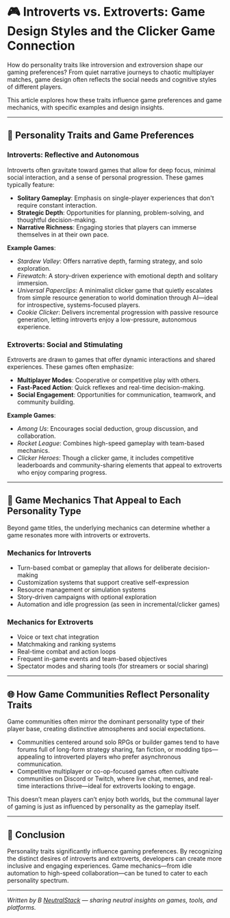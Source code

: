 # 🎮 Introverts vs. Extroverts: Game Design Styles and the Clicker Game Connection

How do personality traits like introversion and extroversion shape our gaming preferences? From quiet narrative journeys to chaotic multiplayer matches, game design often reflects the social needs and cognitive styles of different players.

This article explores how these traits influence game preferences and game mechanics, with specific examples and design insights.

---

## 🧠 Personality Traits and Game Preferences

### Introverts: Reflective and Autonomous

Introverts often gravitate toward games that allow for deep focus, minimal social interaction, and a sense of personal progression. These games typically feature:

- **Solitary Gameplay**: Emphasis on single-player experiences that don't require constant interaction.
- **Strategic Depth**: Opportunities for planning, problem-solving, and thoughtful decision-making.
- **Narrative Richness**: Engaging stories that players can immerse themselves in at their own pace.

**Example Games**:
- *Stardew Valley*: Offers narrative depth, farming strategy, and solo exploration.
- *Firewatch*: A story-driven experience with emotional depth and solitary immersion.
- *Universal Paperclips*: A minimalist clicker game that quietly escalates from simple resource generation to world domination through AI—ideal for introspective, systems-focused players.
- *Cookie Clicker*: Delivers incremental progression with passive resource generation, letting introverts enjoy a low-pressure, autonomous experience.

### Extroverts: Social and Stimulating

Extroverts are drawn to games that offer dynamic interactions and shared experiences. These games often emphasize:

- **Multiplayer Modes**: Cooperative or competitive play with others.
- **Fast-Paced Action**: Quick reflexes and real-time decision-making.
- **Social Engagement**: Opportunities for communication, teamwork, and community building.

**Example Games**:
- *Among Us*: Encourages social deduction, group discussion, and collaboration.
- *Rocket League*: Combines high-speed gameplay with team-based mechanics.
- *Clicker Heroes*: Though a clicker game, it includes competitive leaderboards and community-sharing elements that appeal to extroverts who enjoy comparing progress.

---

## 🧩 Game Mechanics That Appeal to Each Personality Type

Beyond game titles, the underlying mechanics can determine whether a game resonates more with introverts or extroverts.

### Mechanics for Introverts

- Turn-based combat or gameplay that allows for deliberate decision-making
- Customization systems that support creative self-expression
- Resource management or simulation systems
- Story-driven campaigns with optional exploration
- Automation and idle progression (as seen in incremental/clicker games)

### Mechanics for Extroverts

- Voice or text chat integration
- Matchmaking and ranking systems
- Real-time combat and action loops
- Frequent in-game events and team-based objectives
- Spectator modes and sharing tools (for streamers or social sharing)

---

## 🌐 How Game Communities Reflect Personality Traits

Game communities often mirror the dominant personality type of their player base, creating distinctive atmospheres and social expectations.

- Communities centered around solo RPGs or builder games tend to have forums full of long-form strategy sharing, fan fiction, or modding tips—appealing to introverted players who prefer asynchronous communication.
- Competitive multiplayer or co-op-focused games often cultivate communities on Discord or Twitch, where live chat, memes, and real-time interactions thrive—ideal for extroverts looking to engage.

This doesn’t mean players can’t enjoy both worlds, but the communal layer of gaming is just as influenced by personality as the gameplay itself.

---

## 🎯 Conclusion

Personality traits significantly influence gaming preferences. By recognizing the distinct desires of introverts and extroverts, developers can create more inclusive and engaging experiences. Game mechanics—from idle automation to high-speed collaboration—can be tuned to cater to each personality spectrum.

---

*Written by B [NeutralStack](https://github.com/neutralstack) — sharing neutral insights on games, tools, and platforms.*
